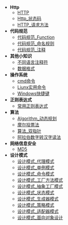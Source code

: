 * **Http**
	* [HTTP](./Content/Article/计算机基础/Http/HTTP.md)
	* [Http_状态码](./Content/Article/计算机基础/Http/Http_状态码.md)
	* [HTTP_请求方法](./Content/Article/计算机基础/Http/HTTP_请求方法.md)
* **代码规范**
	* [代码规范_Function](./Content/Article/计算机基础/代码规范/代码规范_Function.md)
	* [代码规范_命名规则](./Content/Article/计算机基础/代码规范/代码规范_命名规则.md)
	* [代码规范_注释](./Content/Article/计算机基础/代码规范/代码规范_注释.md)
* **其他小知识**
	* [不同语言注释符](./Content/Article/计算机基础/其他小知识/不同语言注释符.md)
	* [数据格式](./Content/Article/计算机基础/其他小知识/数据格式.md)
* **操作系统**
	* [cmd命令](./Content/Article/计算机基础/操作系统/cmd命令.md)
	* [Liunx实用命令](./Content/Article/计算机基础/操作系统/Liunx实用命令.md)
	* [Windows快捷键](./Content/Article/计算机基础/操作系统/Windows快捷键.md)
* **正则表达式**
	* [常用正则表达式](./Content/Article/计算机基础/正则表达式/常用正则表达式.md)
* **算法**
	* [Algorithm_动态规划](./Content/Article/计算机基础/算法/Algorithm_动态规划.md)
	* [摩尔投票法](./Content/Article/计算机基础/算法/摩尔投票法.md)
	* [算法_双指针](./Content/Article/计算机基础/算法/算法_双指针.md)
	* [阿拉伯数字转汉字读法](./Content/Article/计算机基础/算法/阿拉伯数字转汉字读法.md)
* **网络信息安全**
	* [MD5](./Content/Article/计算机基础/网络信息安全/MD5.md)
* **设计模式**
	* [设计模式_代理模式](./Content/Article/计算机基础/设计模式/设计模式_代理模式.md)
	* [设计模式_单例模式](./Content/Article/计算机基础/设计模式/设计模式_单例模式.md)
	* [设计模式_命令模式](./Content/Article/计算机基础/设计模式/设计模式_命令模式.md)
	* [设计模式_工厂方法模式](./Content/Article/计算机基础/设计模式/设计模式_工厂方法模式.md)
	* [设计模式_抽象工厂模式](./Content/Article/计算机基础/设计模式/设计模式_抽象工厂模式.md)
	* [设计模式_状态模式](./Content/Article/计算机基础/设计模式/设计模式_状态模式.md)
	* [设计模式_生成器模式](./Content/Article/计算机基础/设计模式/设计模式_生成器模式.md)
	* [设计模式_策略模式](./Content/Article/计算机基础/设计模式/设计模式_策略模式.md)
	* [设计模式_适配器模式](./Content/Article/计算机基础/设计模式/设计模式_适配器模式.md)
	* [设计模式_面向对象设计](./Content/Article/计算机基础/设计模式/设计模式_面向对象设计.md)
